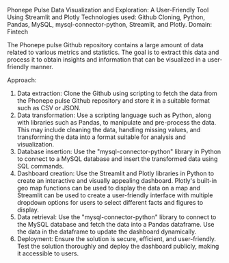 Phonepe Pulse Data Visualization and Exploration: A User-Friendly Tool Using Streamlit and Plotly
  Technologies used: Github Cloning, Python, Pandas, MySQL, mysql-connector-python, Streamlit, and Plotly.
  Domain: Fintech

  The Phonepe pulse Github repository contains a large amount of data related to various metrics and statistics. The goal is to extract       this data and process it to obtain insights and information that can be visualized in a user-friendly manner.

  Approach:
  1. Data extraction: Clone the Github using scripting to fetch the data from the Phonepe pulse Github repository and store it in a           suitable format such as CSV or JSON.
  2. Data transformation: Use a scripting language such as Python, along with libraries such as Pandas, to manipulate and pre-process the     data. This may include cleaning the data, handling missing values, and transforming the data into a format suitable for analysis and        visualization.
  3. Database insertion: Use the "mysql-connector-python" library in Python to connect to a MySQL database and insert the transformed data    using SQL commands.
  4. Dashboard creation: Use the Streamlit and Plotly libraries in Python to create an interactive and visually appealing dashboard.          Plotly's built-in geo map functions can be used to display the data on a map and Streamlit can be used to create a user-friendly            interface with multiple dropdown options for users to select different facts and figures to display.
  5. Data retrieval: Use the "mysql-connector-python" library to connect to the MySQL database and fetch the data into a Pandas dataframe.    Use the data in the dataframe to update the dashboard dynamically.
  6. Deployment: Ensure the solution is secure, efficient, and user-friendly. Test the solution thoroughly and deploy the dashboard           publicly, making it accessible to users.
